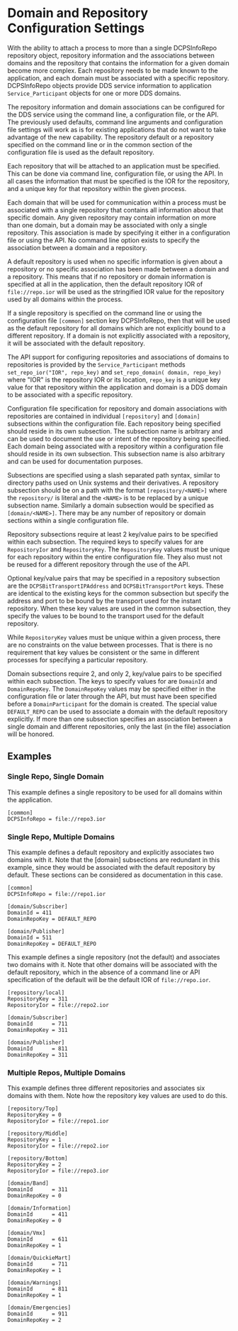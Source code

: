 # Domain and Repository Configuration Settings

With the ability to attach a process to more than a single DCPSInfoRepo
repository object, repository information and the associations between domains
and the repository that contains the information for a given domain become more
complex. Each repository needs to be made known to the application, and each
domain must be associated with a specific repository. DCPSInfoRepo objects
provide DDS service information to application `Service_Participant` objects for
one or more DDS domains.

The repository information and domain associations can be configured for the
DDS service using the command line, a configuration file, or the API. The
previously used defaults, command line arguments and configuration file
settings will work as is for existing applications that do not want to take
advantage of the new capability. The repository default or a repository
specified on the command line or in the common section of the configuration
file is used as the default repository.

Each repository that will be attached to an application must be specified. This
can be done via command line, configuration file, or using the API. In all
cases the information that must be specified is the IOR for the repository, and
a unique key for that repository within the given process.

Each domain that will be used for communication within a process must be
associated with a single repository that contains all information about that
specific domain. Any given repository may contain information on more than one
domain, but a domain may be associated with only a single repository. This
association is made by specifying it either in a configuration file or using
the API. No command line option exists to specify the association between a
domain and a repository.

A default repository is used when no specific information is given about a
repository or no specific association has been made between a domain and a
repository. This means that if no repository or domain information is specified
at all in the application, then the default repository IOR of `file://repo.ior`
will be used as the stringified IOR value for the repository used by all
domains within the process.

If a single repository is specified on the command line or using the
configuration file `[common]` section key DCPSInfoRepo, then that will be used
as the default repository for all domains which are not explicitly bound to a
different repository. If a domain is not explicitly associated with a
repository, it will be associated with the default repository.

The API support for configuring repositories and associations of domains to
repositories is provided by the `Service_Participant` methods
`set_repo_ior("IOR", repo_key)` and `set_repo_domain( domain, repo_key)` where
"IOR" is the repository IOR or its location, `repo_key` is a unique key value
for that repository within the application and domain is a DDS domain to be
associated with a specific repository.

Configuration file specification for repository and domain associations with
repositories are contained in individual `[repository]` and `[domain]`
subsections within the configuration file. Each repository being specified
should reside in its own subsection. The subsection name is arbitrary and can
be used to document the use or intent of the repository being specified. Each
domain being associated with a repository within a configuration file should
reside in its own subsection. This subsection name is also arbitrary and can be
used for documentation purposes.

Subsections are specified using a slash separated path syntax, similar to
directory paths used on Unix systems and their derivatives. A repository
subsection should be on a path with the format `[repository/<NAME>]` where the
`repository/` is literal and the `<NAME>` is to be replaced by a unique
subsection name. Similarly a domain subsection would be specified as
`[domain/<NAME>]`. There may be any number of repository or domain sections
within a single configuration file.

Repository subsections require at least 2 key/value pairs to be specified
within each subsection. The required keys to specify values for are
`RepositoryIor` and `RepositoryKey`. The `RepositoryKey` values must be unique
for each repository within the entire configuration file. They also must not be
reused for a different repository through the use of the API.

Optional key/value pairs that may be specified in a repository subsection are
the `DCPSBitTransportIPAddress` and `DCPSBitTransportPort` keys. These are
identical to the existing keys for the common subsection but specify the
address and port to be bound by the transport used for the instant repository.
When these key values are used in the common subsection, they specify the
values to be bound to the transport used for the default repository.

While `RepositoryKey` values must be unique within a given process, there are
no constraints on the value between processes. That is there is no requirement
that key values be consistent or the same in different processes for specifying
a particular repository.

Domain subsections require 2, and only 2, key/value pairs to be specified
within each subsection. The keys to specify values for are `DomainId` and
`DomainRepoKey`. The `DomainRepoKey` values may be specified either in the
configuration file or later through the API, but must have been specified
before a `DomainParticipant` for the domain is created. The special value
`DEFAULT_REPO` can be used to associate a domain with the default repository
explicitly. If more than one subsection specifies an association between a
single domain and different repositories, only the last (in the file)
association will be honored.

## Examples

### Single Repo, Single Domain

This example defines a single repository to be used for all domains within the application. 

```
[common]
DCPSInfoRepo = file://repo3.ior
```

### Single Repo, Multiple Domains

This example defines a default repository and explicitly associates two domains
with it. Note that the [domain] subsections are redundant in this example,
since they would be associated with the default repository by default. These
sections can be considered as documentation in this case. 

```
[common]
DCPSInfoRepo = file://repo1.ior

[domain/Subscriber]
DomainId = 411
DomainRepoKey = DEFAULT_REPO

[domain/Publisher]
DomainId = 511
DomainRepoKey = DEFAULT_REPO
```

This example defines a single repository (not the default) and associates two
domains with it. Note that other domains will be associated with the default
repository, which in the absence of a command line or API specification of the
default will be the default IOR of `file://repo.ior`.

```
[repository/local]
RepositoryKey = 311
RepositoryIor = file://repo2.ior

[domain/Subscriber]
DomainId      = 711
DomainRepoKey = 311

[domain/Publisher]
DomainId      = 811
DomainRepoKey = 311
```

### Multiple Repos, Multiple Domains

This example defines three different repositories and associates six domains
with them. Note how the repository key values are used to do this. 

```
[repository/Top]
RepositoryKey = 0
RepositoryIor = file://repo1.ior

[repository/Middle]
RepositoryKey = 1
RepositoryIor = file://repo2.ior

[repository/Bottom]
RepositoryKey = 2
RepositoryIor = file://repo3.ior

[domain/Band]
DomainId      = 311
DomainRepoKey = 0

[domain/Information]
DomainId      = 411
DomainRepoKey = 0

[domain/Vmx]
DomainId      = 611
DomainRepoKey = 1

[domain/QuickieMart]
DomainId      = 711
DomainRepoKey = 1

[domain/Warnings]
DomainId      = 811
DomainRepoKey = 1

[domain/Emergencies]
DomainId      = 911
DomainRepoKey = 2
```
